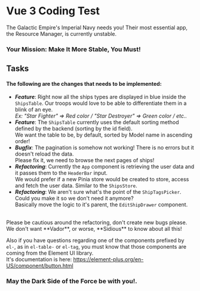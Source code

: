 # Vue 3 Coding Test

The Galactic Empire's Imperial Navy needs you!
Their most essential app, the Resource Manager, is currently unstable.

### Your Mission: Make It More Stable, You Must!

## Tasks
#### The following are the changes that needs to be implemented:

- **_Feature_**: Right now all the ships types are displayed in blue inside the `ShipsTable`. Our troops would love to be able to differentiate them in a blink of an eye.
<br>_Ex: "Star Fighter" => Red color / "Star Destroyer" => Green color / etc.._
- **_Feature_**: The `ShipsTable` currently uses the default sorting method defined by the backend (sorting by the id field).
<br>We want the table to be, by default, sorted by Model name in ascending order!
- **_Bugfix_**: The pagination is somehow not working! There is no errors but it doesn't reload the data.
<br>Please fix it, we need to browse the next pages of ships!
- **_Refactoring_**: Currently the `App` component is retrieving the user data and it passes them to the `HeaderBar` input.
<br>We would prefer if a new Pinia store would be created to store, access and fetch the user data. Similar to the `ShipsStore`.
- **_Refactoring_**: We aren't sure what's the point of the `ShipTagsPicker`. Could you make it so we don't need it anymore?
<br> Basically move the logic to it's parent, the `EditShipDrawer` component.

<br>
Please be cautious around the refactoring, don't create new bugs please.
<br>We don't want **Vador**, or worse, **Sidious** to know about all this!

Also if you have questions regarding one of the components prefixed by `el-`, as in `el-table-` or `el-tag`,
you must know that those components are coming from the Element UI library.
<br>It's documentation is here: https://element-plus.org/en-US/component/button.html

### May the Dark Side of the Force be with you!.
